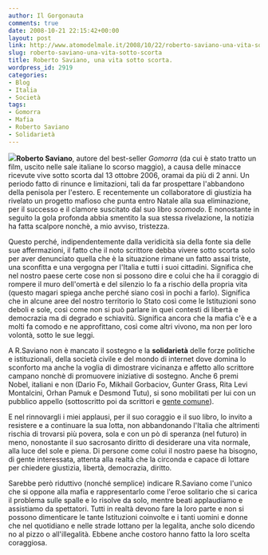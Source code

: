 ```yaml
---
author: Il Gorgonauta
comments: true
date: 2008-10-21 22:15:42+00:00
layout: post
link: http://www.atomodelmale.it/2008/10/22/roberto-saviano-una-vita-sotto-scorta/
slug: roberto-saviano-una-vita-sotto-scorta
title: Roberto Saviano, una vita sotto scorta.
wordpress_id: 2919
categories:
- Blog
- Italia
- Società
tags:
- Gomorra
- Mafia
- Roberto Saviano
- Solidarietà
---
```


![](http://www.atomodelmale.it/wp-content/uploads/2008/10/roberto_saviano-249x300.jpg)**Roberto Saviano**, autore del best-seller _Gomorra_ (da cui è stato tratto un film, uscito nelle sale italiane lo scorso maggio), a causa delle minacce ricevute vive sotto scorta dal 13 ottobre 2006, oramai da più di 2 anni. Un periodo fatto di rinunce e limitazioni, tali da far prospettare l'abbandono della penisola per l'estero. E recentemente un collaboratore di giustizia ha rivelato un progetto mafioso che punta entro Natale alla sua eliminazione, per il successo e il clamore suscitato dal suo libro _scomodo_. E nonostante in seguito la gola profonda abbia smentito la sua stessa rivelazione, la notizia ha fatta scalpore nonchè, a mio avviso, tristezza.

Questo perché, indipendentemente dalla veridicità sia della fonte sia delle sue affermazioni, il fatto che il noto scrittore debba vivere sotto scorta solo per aver denunciato quella che è la situazione rimane un fatto assai triste, una sconfitta e una vergogna per l'Italia e tutti i suoi cittadini. Significa che nel nostro paese certe cose non si possono dire e colui che ha il coraggio di rompere il muro dell'omertà e del silenzio lo fa a rischio della propria vita (questo magari spiega anche perché siano così in pochi a farlo). Significa che in alcune aree del nostro territorio lo Stato così come le Istituzioni sono deboli e sole, così come non si può parlare in quei contesti di libertà e democrazia ma di degrado e schiavitù. Significa ancora che la mafia c'è e a molti fa comodo e ne approfittano, così come altri vivono, ma non per loro volontà, sotto le sue leggi.

<!-- more -->


A R.Saviano non è mancato il sostegno e la **solidarietà** delle forze politiche e istituzionali, della società civile e del mondo di internet dove domina lo sconforto ma anche la voglia di dimostrare vicinanza e affetto allo scrittore campano nonchè di promuovere iniziative di sostegno. Anche 6 premi Nobel, italiani e non (Dario Fo, Mikhail Gorbaciov, Gunter Grass, Rita Levi Montalcini, Orhan Pamuk e Desmond Tutu), si sono mobilitati per lui con un pubblico appello (sottoscritto poi da scrittori e [gente comune](http://www.repubblica.it/speciale/2008/appelli/saviano/index.html)).

E nel rinnovargli i miei applausi, per il suo coraggio e il suo libro, lo invito a resistere e a continuare la sua lotta, non abbandonando l'Italia che altrimenti rischia di trovarsi più povera, sola e con un pò di speranza (nel futuro) in meno, nonostante il suo sacrosanto diritto di desiderare una vita normale, alla luce del sole e piena. Di persone come colui il nostro paese ha bisogno, di gente interessata, attenta alla realtà che la circonda e capace di lottare per chiedere giustizia, libertà, democrazia, diritto.

Sarebbe però riduttivo (nonché semplice) indicare R.Saviano come l'unico che si oppone alla mafia e rappresentarlo come l'eroe solitario che si carica il problema sulle spalle e lo risolve da solo, mentre beati applaudiamo e assistiamo da spettatori. Tutti in realtà devono fare la loro parte e non si possono dimenticare le tante Istituzioni coinvolte e i tanti uomini e donne che nel quotidiano e nelle strade lottano per la legalita, anche solo dicendo no al pizzo o all'illegalità. Ebbene anche costoro hanno fatto la loro scelta coraggiosa.
